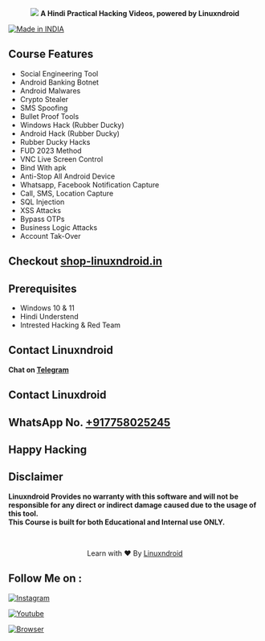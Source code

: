 <p align="center">
<img src="https://shop-linuxndroid.in/wp-content/uploads/2022/12/front.jpg" <br>
<b>A Hindi Practical Hacking Videos, powered by Linuxndroid</b>
</p>

<a href="#"><img title="Made in INDIA" src="https://img.shields.io/badge/MADE%20IN%20-INDIA-orange?colorA=%23ff0000&colorB=%23017e40&style=for-the-badge"></a>

## Course Features
- Social Engineering Tool
- Android Banking Botnet
- Android Malwares
- Crypto Stealer
- SMS Spoofing
- Bullet Proof Tools
- Windows Hack (Rubber Ducky)
- Android Hack (Rubber Ducky)
- Rubber Ducky Hacks
- FUD 2023 Method
- VNC Live Screen Control
- Bind With apk
- Anti-Stop All Android Device
- Whatsapp, Facebook Notification Capture
- Call, SMS, Location Capture
- SQL Injection
- XSS Attacks
- Bypass OTPs
- Business Logic Attacks
- Account Tak-Over

## Checkout [shop-linuxndroid.in](https://shop-linuxndroid.in)
## Prerequisites 
 - Windows 10 & 11
 - Hindi Understend
 - Intrested Hacking & Red Team
 
 ## Contact Linuxndroid
<b>Chat on [Telegram](https://t.me/Linuxndroid/)</b>

## Contact Linuxdroid
## WhatsApp No. [+917758025245](https://api.whatsapp.com/send/?phone=917758025245&text=Hi+Linuxndroid&type=phone_number&app_absent=0)

## Happy Hacking
## Disclaimer
<b>Linuxndroid Provides no warranty with this software and will not be responsible for any direct or indirect damage caused due to the usage of this tool.<br>
This Course is built for both Educational and Internal use ONLY.</b>

<br>
<p align="center">Learn with ❤️ By <a href="https://shop-linuxndroid.in">Linuxndroid</a></p>


## Follow Me on :

[![Instagram](https://img.shields.io/badge/IG-linuxndroid-yellowgreen?style=for-the-badge&logo=instagram)](https://www.instagram.com/linuxndroid)

[![Youtube](https://img.shields.io/badge/Youtube-linuxndroid-redgreen?style=for-the-badge&logo=youtube)](https://www.youtube.com/channel/UC2O1Hfg-dDCbUcau5QWGcgg)

[![Browser](https://img.shields.io/badge/Website-linuxndroid-yellowred?style=for-the-badge&logo=browser)](https://www.linuxndroid.com)
